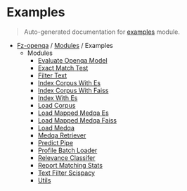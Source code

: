 # Examples

> Auto-generated documentation for [examples](blob/master/examples/__init__.py) module.

- [Fz-openqa](../README.md#fz-openqa-index) / [Modules](../MODULES.md#fz-openqa-modules) / Examples
    - Modules
        - [Evaluate Openqa Model](evaluate_openqa_model.md#evaluate-openqa-model)
        - [Exact Match Test](exact_match_test.md#exact-match-test)
        - [Filter Text](filter_text.md#filter-text)
        - [Index Corpus With Es](index_corpus_with_es.md#index-corpus-with-es)
        - [Index Corpus With Faiss](index_corpus_with_faiss.md#index-corpus-with-faiss)
        - [Index With Es](index_with_es.md#index-with-es)
        - [Load Corpus](load_corpus.md#load-corpus)
        - [Load Mapped Medqa Es](load_mapped_medqa_es.md#load-mapped-medqa-es)
        - [Load Mapped Medqa Faiss](load_mapped_medqa_faiss.md#load-mapped-medqa-faiss)
        - [Load Medqa](load_medqa.md#load-medqa)
        - [Medqa Retriever](medqa_retriever.md#medqa-retriever)
        - [Predict Pipe](predict_pipe.md#predict-pipe)
        - [Profile Batch Loader](profile_batch_loader.md#profile-batch-loader)
        - [Relevance Classifer](relevance_classifer.md#relevance-classifer)
        - [Report Matching Stats](report_matching_stats.md#report-matching-stats)
        - [Text Filter Scispacy](text_filter_scispacy.md#text-filter-scispacy)
        - [Utils](utils.md#utils)
